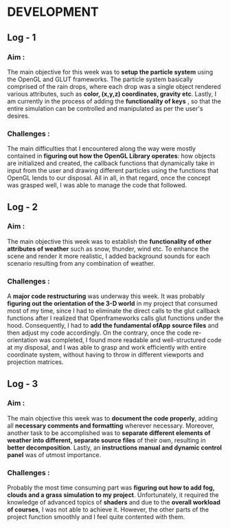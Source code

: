 #          DEVELOPMENT
## Log - 1
### Aim :
The main objective for this week was to **setup the particle system** using the OpenGL and GLUT frameworks. The particle system basically comprised of the rain drops, where each drop was a single object rendered various attributes, such as **color, (x,y,z) coordinates, gravity etc**. Lastly, I am currently in the process of adding the **functionality of keys** , so that the entire simulation can be controlled and manipulated as per the user's desires.

### Challenges :
The main difficulties that I encountered along the way were mostly contained in **figuring out how the OpenGL Library operates**: how objects are initialized and created, the callback functions that dynamically take in input from the user and drawing different particles using the functions that OpenGL lends to our disposal.
All in all, in that regard, once the concept was grasped well, I was able to manage the code that followed.

## Log - 2
### Aim :
The main objective this week was to establish the **functionality of other attributes of weather** such as snow,  thunder, wind etc. To enhance the scene and render it more realistic, I added background sounds for each scenario resulting from any combination of weather.

### Challenges :
A **major code restructuring** was underway this week. It was probably **figuring out the orientation of the 3-D world** in my project that consumed most of my time, since I had to eliminate the direct calls to the glut callback functions after I realized that Openframeworks calls glut functions under the hood. Consequently, I had to **add the fundamental ofApp source files** and then adjust my code accordingly. On the contrary, once the code re-orientation was completed, I found more readable and well-structured code at my disposal, and I was able to grasp and work efficiently with entire coordinate system, without having to throw in different viewports and projection matrices.

## Log - 3
### Aim :
The main objective this week was to **document the code properly**, adding all **necessary comments and formatting** wherever necessary. Moreover, another task to be accomplished was to **separate different elements of weather into different, separate source files** of their own, resulting in **better decomposition**. Lastly, an **instructions manual and dynamic control panel** was of utmost importance.

### Challenges :
Probably the most time consuming part was **figuring out how to add fog, clouds and a grass simulation to my project**.  Unfortunately, it required the knowledge of advanced topics of **shaders** and due to the **overall workload of courses**, I was not able to achieve it. However, the other parts of the project function smoothly and I feel quite contented with them.
